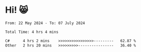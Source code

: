 # Hi! 😸

<!--START_SECTION:waka-->

```txt
From: 22 May 2024 - To: 07 July 2024

Total Time: 4 hrs 4 mins

C#      4 hrs 2 mins    >>>>>>>>>>>>>>>>---------   62.87 %
Other   2 hrs 20 mins   >>>>>>>>>----------------   36.40 %
```

<!--END_SECTION:waka-->